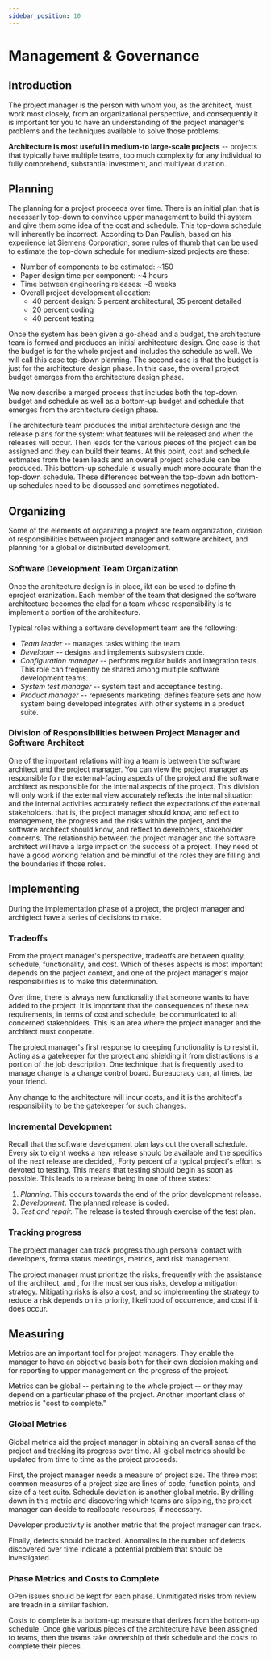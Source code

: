 ```yaml
---
sidebar_position: 10
---
```


# Management & Governance

## Introduction

The project manager is the person with whom you, as the architect, must work most closely, from an organizational perspective, and consequently it is important for you to have an understanding of the project manager's problems and the techniques available to solve those problems.

**Architecture is most useful in medium-to large-scale projects** -- projects that typically have multiple teams, too much complexity for any individual to fully comprehend, substantial investment, and multiyear duration.

## Planning

The planning for a project proceeds over time. There is an initial plan that is necessarily top-down to convince upper management to build thi system and give them some idea of the cost and schedule. This top-down schedule will inherently be incorrect. According to Dan Paulish, based on his experience iat Siemens Corporation, some rules of thumb that can be used to estimate the top-down schedule for medium-sized projects are these:

- Number of components to be estimated: ~150
- Paper design time per component: ~4 hours
- Time between engineering releases: ~8 weeks
- Overall project development allocation:
  - 40 percent design: 5 percent architectural, 35 percent detailed
  - 20 percent coding
  - 40 percent testing

Once the system has been given a go-ahead and a budget, the architecture team is formed and produces an initial architecture design. One case is that the budget is for the whole project and includes the schedule as well. We will call this case top-down planning. The second case is that the budget is just for the architecture design phase. In this case, the overall project budget emerges from the architecture design phase.

We now describe a merged process that includes both the top-down budget and schedule as well as a bottom-up budget and schedule that emerges from the architecture design phase.

The architecture team produces the initial architecture design and the release plans for the system: what features will be released and when the releases will occur. Then leads for the various pieces of the project can be assigned and they can build their teams. At this point, cost and schedule estimates from the team leads and an overall project schedule can be produced. This bottom-up schedule is usually much more accurate than the top-down schedule. These differences between the top-down adn bottom-up schedules need to be discussed and sometimes negotiated.

## Organizing

Some of the elements of organizing a project are team organization, division of responsibilities between project manager and software architect, and planning for a global or distributed development.

### Software Development Team Organization

Once the architecture design is in place, ikt can be used to define th eproject oranization. Each member of the team that designed the software architecture becomes the elad for a team whose responsibility is to implement a portion of the architecture.

Typical roles withing a software development team are the following:

- _Team leader_ -- manages tasks withing the team.
- _Developer_ -- designs and implements subsystem code.
- _Configuration manager_ -- performs regular builds and integration tests. This role can frequently be shared among multiple software development teams.
- _System test manager_ -- system test and acceptance testing.
- _Product manager_ -- represents marketing: defines feature sets and how system being developed integrates with other systems in a product suite.

### Division of Responsibilities between Project Manager and Software Architect

One of the important relations withing a team is between the software architect and the project manager. You can view the project manager as responsible fo r the external-facing aspects of the project and the software architect as responsible for the internal aspects of the project. This division will only work if the external view accurately reflects the internal situation and the internal activities accurately reflect the expectations of the external stakeholders. that is, the project manager should know, and reflect to management, the progress and the risks within the project, and the software architect should know, and reflect to developers, stakeholder concerns. The relationship between the project manager and the software architect will have a large impact on the success of a project. They need ot have a good working relation and be mindful of the roles they are filling and the boundaries if those roles.

## Implementing

During the implementation phase of a project, the project manager and archigtect have a series of decisions to make.

### Tradeoffs

From the project manager's perspective, tradeoffs are between quality, schedule, functionality, and cost. Which of theses aspects is most important depends on the project context, and one of the project manager's major responsibilities is to make this determination.

Over time, there is always new functionality that someone wants to have added to the project. It is important that the consequences of these new requirements, in terms of cost and schedule, be communicated to all concerned stakeholders. This is an area where the project manager and the architect must cooperate.

The project manager's first response to creeping functionality is to resist it. Acting as a gatekeeper for the project and shielding it from distractions is a portion of the job description. One technique that is frequently used to manage change is a change control board. Bureaucracy can, at times, be your friend.

Any change to the architecture will incur costs, and it is the architect's responsibility to be the gatekeeper for such changes.

### Incremental Development

Recall that the software development plan lays out the overall schedule. Every six to eight weeks a new release should be available and the specifics of the next release are decided,. Forty percent of a typical project's effort is devoted to testing. This means that testing should begin as soon as possible. This leads to a release being in one of three states:

1. _Planning_. This occurs towards the end of the prior development release.
2. _Development_. The planned release is coded.
3. _Test and repair._ The release is tested through exercise of the test plan.

### Tracking progress

The project manager can track progress though personal contact with developers, forma status meetings, metrics, and risk management.

The project manager must prioritize the risks, frequently with the assistance of the architect, and , for the most serious risks, develop a mitigation strategy. Mitigating risks is also a cost, and so implementing the strategy to reduce a risk depends on its priority, likelihood of occurrence, and cost if it does occur.

## Measuring

Metrics are an important tool for project managers. They enable the manager to have an objective basis both for their own decision making and for reporting to upper management on the progress of the project.

Metrics can be global -- pertaining to the whole project -- or they may depend on a particular phase of the project. Another important class of metrics is "cost to complete."

### Global Metrics

Global metrics aid the project manager in obtaining an overall sense of the project and tracking its progress over time. All global metrics should be updated from time to time as the project proceeds.

First, the project manager needs a measure of project size. The three most common measures of a project size are lines of code, function points, and size of a test suite. Schedule deviation is another global metric. By drilling down in this metric and discovering which teams are slipping, the project manager can decide to reallocate resources, if necessary.

Developer productivity is another metric that the project manager can track.

Finally, defects should be tracked. Anomalies in the number rof defects discovered over time indicate a potential problem that should be investigated.

### Phase Metrics and Costs to Complete

OPen issues should be kept for each phase. Unmitigated risks from review are treadn in a similar fashion.

Costs to complete is a bottom-up measure that derives from the bottom-up schedule. Once ghe various pieces of the architecture have been assigned to teams, then the teams take ownership of their schedule and the costs to complete their pieces.
